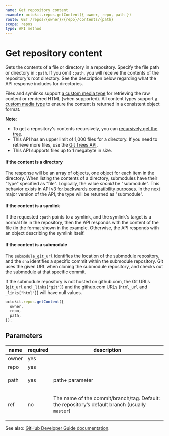 ```yaml
---
name: Get repository content
example: octokit.repos.getContent({ owner, repo, path })
route: GET /repos/{owner}/{repo}/contents/{path}
scope: repos
type: API method
---
```


# Get repository content

Gets the contents of a file or directory in a repository. Specify the file path or directory in `:path`. If you omit
`:path`, you will receive the contents of the repository's root directory. See the description below regarding what the API response includes for directories.

Files and symlinks support [a custom media type](https://docs.github.com/rest/reference/repos#custom-media-types) for
retrieving the raw content or rendered HTML (when supported). All content types support [a custom media
type](https://docs.github.com/rest/reference/repos#custom-media-types) to ensure the content is returned in a consistent
object format.

**Note**:

- To get a repository's contents recursively, you can [recursively get the tree](https://docs.github.com/rest/reference/git#trees).
- This API has an upper limit of 1,000 files for a directory. If you need to retrieve more files, use the [Git Trees
  API](https://docs.github.com/rest/reference/git#get-a-tree).
- This API supports files up to 1 megabyte in size.

#### If the content is a directory

The response will be an array of objects, one object for each item in the directory.
When listing the contents of a directory, submodules have their "type" specified as "file". Logically, the value
_should_ be "submodule". This behavior exists in API v3 [for backwards compatibility purposes](https://git.io/v1YCW).
In the next major version of the API, the type will be returned as "submodule".

#### If the content is a symlink

If the requested `:path` points to a symlink, and the symlink's target is a normal file in the repository, then the
API responds with the content of the file (in the format shown in the example. Otherwise, the API responds with an object
describing the symlink itself.

#### If the content is a submodule

The `submodule_git_url` identifies the location of the submodule repository, and the `sha` identifies a specific
commit within the submodule repository. Git uses the given URL when cloning the submodule repository, and checks out
the submodule at that specific commit.

If the submodule repository is not hosted on github.com, the Git URLs (`git_url` and `_links["git"]`) and the
github.com URLs (`html_url` and `_links["html"]`) will have null values.

```js
octokit.repos.getContent({
  owner,
  repo,
  path,
});
```

## Parameters

<table>
  <thead>
    <tr>
      <th>name</th>
      <th>required</th>
      <th>description</th>
    </tr>
  </thead>
  <tbody>
    <tr><td>owner</td><td>yes</td><td>

</td></tr>
<tr><td>repo</td><td>yes</td><td>

</td></tr>
<tr><td>path</td><td>yes</td><td>

path+ parameter

</td></tr>
<tr><td>ref</td><td>no</td><td>

The name of the commit/branch/tag. Default: the repository’s default branch (usually `master`)

</td></tr>
  </tbody>
</table>

See also: [GitHub Developer Guide documentation](https://docs.github.com/rest/reference/repos#get-repository-content).
